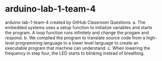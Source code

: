 # arduino-lab-1-team-4
arduino-lab-1-team-4 created by GitHub Classroom
Questions:
a. The embedded systems uses a setup function to initialize variables and starts the program. A loop function runs infinitely and change the progam and respond.
b. We complied the program to translate source code from a high-level programming language to a lower level language to create an executable program that machine can understand.
c. When lowering the frequency in step four, the LED starts to blinking instead of breathing.
